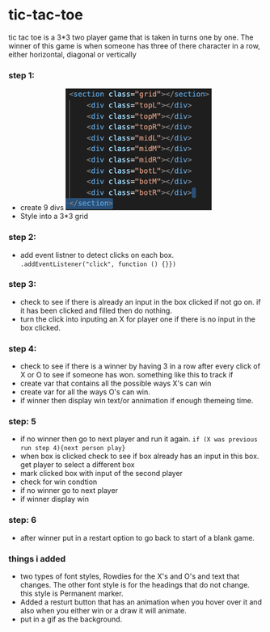 # tic-tac-toe
tic tac toe is a 3*3 two player game that is taken in turns one by one. 
The winner of this game is when someone has three of there character in a row, either horizontal, diagonal or vertically 

### step 1:
- create 9 divs
![](image1.png)
- Style into a 3*3 grid 


### step 2: 
- add event listner to detect clicks on each box.
`.addEventListener("click", function () {}})`
### step 3:
- check to see if there is already an input in the box clicked if not go on. if it has been clicked and filled then do nothing. 
- turn the click into inputing an X for player one if there is no input in the box clicked. 
### step 4:
- check to see if there is a winner by having 3 in a row after every click  of X or O to see if someone has won. something like this to track if 
- create var that contains all the possible ways X's can win
- create var for all the ways O's can win.
- if winner then display win text/or annimation if enough themeing time. 
### step: 5 
- if no winner then go to next player and run it again. 
`if (X was previous run step 4){next person play}`
- when box is clicked check to see if box already has an input in this box. get player to select a different box
- mark clicked box with input of the second player
- check for win condtion
- if no winner go to next player 
- if winner display win

### step: 6 
- after winner put in a restart option to go back to start of a blank game. 


### things i added 
- two types of font styles, Rowdies for the X's and O's and text that changes. The other font style is for the headings that do not change. this style is Permanent marker. 
- Added a resturt button that has an animation when you hover over it and also when you either win or a draw it will animate. 
- put in a gif as the background. 